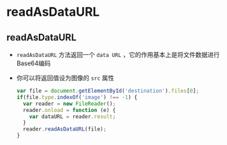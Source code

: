 # readAsDataURL

## readAsDataURL

  - `readAsDataURL` 方法返回一个 `data URL` ，它的作用基本上是将文件数据进行Base64编码

  - 你可以将返回值设为图像的 `src` 属性

    ```javascript
    var file = document.getElementById('destination').files[0];
    if(file.type.indexOf('image') !== -1) {
      var reader = new FileReader();
      reader.onload = function (e) {
        var dataURL = reader.result;
      }
      reader.readAsDataURL(file);
    }
    ```
